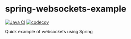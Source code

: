 # spring-websockets-example
[![Java CI](https://github.com/JFL110/spring-websockets-example/workflows/Java%20CI/badge.svg)](https://github.com/JFL110/spring-websockets-example/actions?query=workflow%3A%22Java+CI%22) [![codecov](https://codecov.io/gh/JFL110/where-are-they-aws-app/branch/master/graph/badge.svg)](https://codecov.io/gh/JFL110/spring-websockets-example)

Quick example of websockets using Spring
